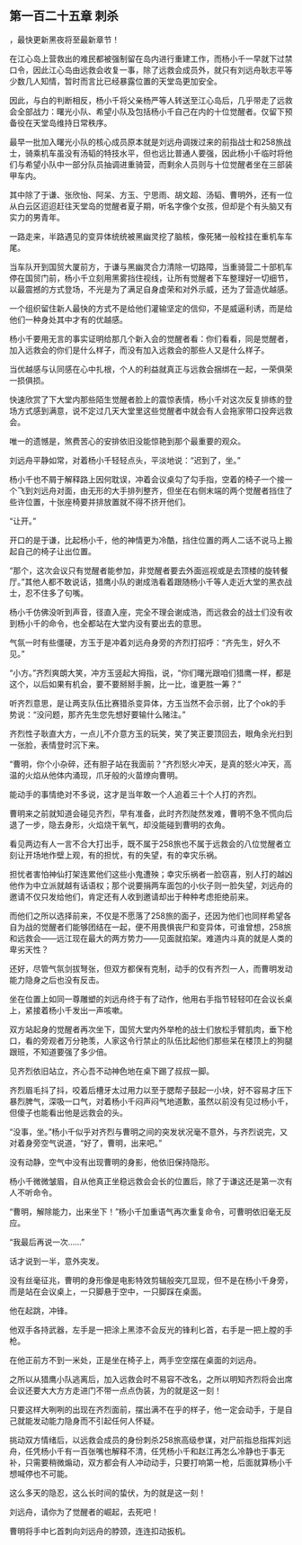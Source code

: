## 第一百二十五章 刺杀
，最快更新黑夜将至最新章节！

在江心岛上营救出的难民都被强制留在岛内进行重建工作，而杨小千一早就下过禁口令，因此江心岛由远救会收复一事，除了远救会成员外，就只有刘远舟耿志平等少数几人知情，暂时而言比已经暴露位置的天堂岛更加安全。

因此，与白的判断相反，杨小千将父亲杨严等人转送至江心岛后，几乎带走了远救会全部战力：曙光小队、希望小队及包括杨小千自己在内的十位觉醒者。仅留下预备役在天堂岛维持日常秩序。

最早一批加入曙光小队的核心成员原本就是刘远舟调拨过来的前指战士和258旅战士，骑乘机车虽没有汤韬的特技水平，但也远比普通人要强，因此杨小千临时将他们与希望小队中一部分队员抽调进重骑营，而剩余人员则与十位觉醒者坐在三部装甲车内。

其中除了于谦、张欣怡、阿呆、方玉、宁思雨、胡文超、汤韬、曹明外，还有一位从白云区迢迢赶往天堂岛的觉醒者夏子期，听名字像个女孩，但却是个有头脑又有实力的男青年。

一路走来，半路遇见的变异体统统被黑幽灵挖了脑核，像死猪一般栓挂在重机车车尾。

当车队开到国贸大厦前方，于谦与黑幽灵合力清除一切路障，当重骑营二十部机车停在国贸门前，杨小千立刻用黑雾挡住视线，让所有觉醒者下车整理好一切细节，以最震撼的方式登场，不光是为了满足自身虚荣和对外示威，还为了营造优越感。

一个组织留住新人最快的方式不是给他们灌输坚定的信仰，不是威逼利诱，而是给他们一种身处其中才有的优越感。

杨小千要用无言的事实证明给那几个新入会的觉醒者看：你们看看，同是觉醒者，加入远救会的你们是什么样子，而没有加入远救会的那些人又是什么样子。

当优越感与认同感在心中扎根，个人的利益就真正与远救会捆绑在一起，一荣俱荣一损俱损。

快速欣赏了下大堂内那些陌生觉醒者脸上的震惊表情，杨小千对这次反复排练的登场方式感到满意，说不定过几天大堂里这些觉醒者中就会有人会拖家带口投奔远救会。

唯一的遗憾是，煞费苦心的安排依旧没能惊艳到那个最重要的观众。

刘远舟平静如常，对着杨小千轻轻点头，平淡地说：“迟到了，坐。”

杨小千也不屑于解释路上因何耽误，冲着会议桌勾了勾手指，空着的椅子一个接一个飞到刘远舟对面，由无形的大手排列整齐，但坐在右侧末端的两个觉醒者挡住了些许位置，十张座椅要并排放置就不得不挤开他们。

“让开。”

开口的是于谦，比起杨小千，他的神情更为冷酷，挡住位置的两人二话不说马上搬起自己的椅子让出位置。

“那个，这次会议只有觉醒者能参加，非觉醒者要去外面巡视或是去顶楼的旋转餐厅。”其他人都不敢说话，猎鹰小队的谢成浩看着跟随杨小千等人走近大堂的黑衣战士，忍不住多了句嘴。

杨小千仿佛没听到声音，径直入座，完全不理会谢成浩，而远救会的战士们没有收到杨小千的命令，也全都站在大堂内没有要出去的意思。

气氛一时有些僵硬，方玉于是冲着刘远舟身旁的齐烈打招呼：“齐先生，好久不见。”

“小方。”齐烈爽朗大笑，冲方玉竖起大拇指，说，“你们曙光跟咱们猎鹰一样，都是这个，以后如果有机会，要不要掰掰手腕，比一比，谁更胜一筹？”

听齐烈意思，是让两支队伍比赛猎杀变异体，方玉当然不会示弱，比了个ok的手势说：“没问题，那齐先生您先想好要输什么赌注。”

齐烈性子耿直大方，一点儿不介意方玉的玩笑，笑了笑正要顶回去，眼角余光扫到一张脸，表情登时沉下来。

“曹明，你个小杂碎，还有胆子站在我面前？”齐烈怒火冲天，是真的怒火冲天，高温的火焰从他体内涌现，爪牙般的火苗燎向曹明。

能动手的事情绝对不多说，这才是当年敢一个人追着三十个人打的齐烈。

曹明来之前就知道会碰见齐烈，早有准备，此时齐烈陡然发难，曹明不急不慌向后退了一步，隐去身形，火焰烧干氧气，却没能碰到曹明的衣角。

看见两边有人一言不合大打出手，既不属于258旅也不属于远救会的八位觉醒者立刻让开场地作壁上观，有的担忧，有的失望，有的幸灾乐祸。

担忧者害怕神仙打架连累他们这些小鬼遭殃；幸灾乐祸者一脸窃喜，别人打的越凶他作为中立派就越有话语权；那个说要捐两车面包的小伙子则一脸失望，刘远舟的邀请不仅只发给他们，肯定还有人收到邀请却出于种种考虑拒绝前来。

而他们之所以选择前来，不仅是不愿落了258旅的面子，还因为他们也同样希望各自为战的觉醒者们能够团结在一起，便不用畏惧丧尸和变异体，可谁曾想，258旅和远救会――远江现在最大的两方势力――见面就掐架。难道内斗真的就是人类的卑劣天性？

还好，尽管气氛剑拔弩张，但双方都保有克制，动手的仅有齐烈一人，而曹明发动能力隐身之后也没有反击。

坐在位置上如同一尊雕塑的刘远舟终于有了动作，他用右手指节轻轻叩在会议长桌上，紧接着杨小千发出一声咳嗽。

双方站起身的觉醒者再次坐下，国贸大堂内外举枪的战士们放松手臂肌肉，垂下枪口，看的旁观者万分艳羡，人家这令行禁止的队伍比起他们那些呆在楼顶上的狗腿跟班，不知道要强了多少倍。

见齐烈依旧站立，齐心吾不动神色地在桌下踢了叔叔一脚。

齐烈眉毛抖了抖，咬着后槽牙太过用力以至于腮帮子鼓起一小块，好不容易才压下暴烈脾气，深吸一口气，对着杨小千闷声闷气地道歉，虽然以前没有见过杨小千，但傻子也能看出他是远救会的头。

“没事，坐。”杨小千似乎对齐烈与曹明之间的突发状况毫不意外，与齐烈说完，又对着身旁空气说道，“好了，曹明，出来吧。”

没有动静，空气中没有出现曹明的身影，他依旧保持隐形。

杨小千微微皱眉，自从他真正坐稳远救会会长的位置后，除了于谦这还是第一次有人不听命令。

“曹明，解除能力，出来坐下！”杨小千加重语气再次重复命令，可曹明依旧毫无反应。

“我最后再说一次……”

话才说到一半，意外突发。

没有丝毫征兆，曹明的身形像是电影特效剪辑般突兀显现，但不是在杨小千身旁，而是站在会议桌上，一只脚悬于空中，一只脚踩在桌面。

他在起跳，冲锋。

他双手各持武器，左手是一把涂上黑漆不会反光的锋利匕首，右手是一把上膛的手枪。

在他正前方不到一米处，正是坐在椅子上，两手空空摆在桌面的刘远舟。

之所以从猎鹰小队逃离后，加入远救会时不易容不改名，之所以明知齐烈将会出席会议还要大大方方走进门不带一点点伪装，为的就是这一刻！

只要这样大咧咧的出现在齐烈面前，摆出满不在乎的样子，他一定会动手，于是自己就能发动能力隐身而不引起任何人怀疑。

挑动双方情绪后，以远救会成员的身份刺杀258旅高级参谋，对尸前指总指挥刘远舟，任凭杨小千有一百张嘴也解释不清，任凭杨小千和赵江再怎么冷静也于事无补，只需要稍微煽动，双方都会有人冲动动手，只要打响第一枪，后面就算杨小千想喊停也不可能。

这么多天的隐忍，这么长时间的蛰伏，为的就是这一刻！

刘远舟，请你为了觉醒者的崛起，去死吧！

曹明将手中匕首刺向刘远舟的脖颈，连连扣动扳机。


